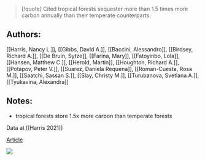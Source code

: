 >[!quote] Cited
> tropical forests sequester more than 1.5 times more carbon annually than their temperate counterparts.
## Authors:
[[Harris, Nancy L.]], [[Gibbs, David A.]], [[Baccini, Alessandro]], [[Birdsey, Richard A.]], [[De Bruin, Sytze]], [[Farina, Mary]], [[Fatoyinbo, Lola]], [[Hansen, Matthew C.]], [[Herold, Martin]], [[Houghton, Richard A.]], [[Potapov, Peter V.]], [[Suarez, Daniela Requena]], [[Roman-Cuesta, Rosa M.]], [[Saatchi, Sassan S.]], [[Slay, Christy M.]], [[Turubanova, Svetlana A.]], [[Tyukavina, Alexandra]]

## Notes:

- tropical forests store 1.5x more carbon than temperate forests

Data at [[Harris 2021]]

[Article](https://www.wri.org/insights/forests-absorb-twice-much-carbon-they-emit-each-year)

![](https://i.imgur.com/WU91u3p.png)
